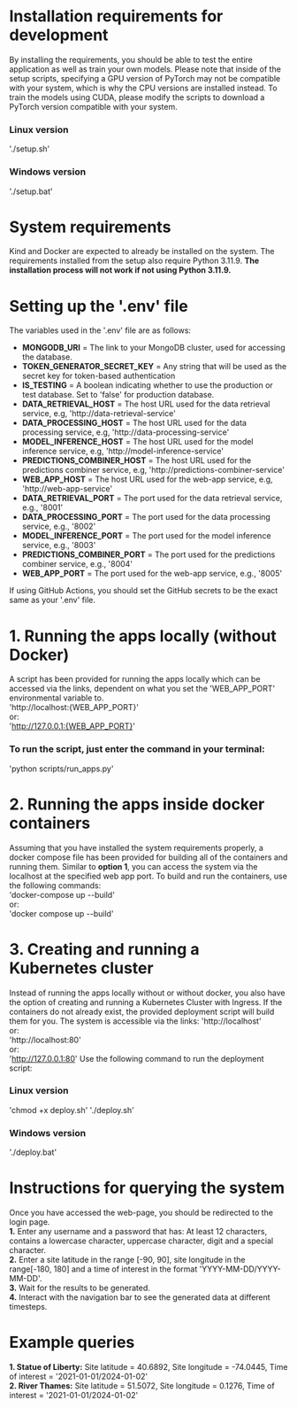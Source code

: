 # **Installation requirements for development** 
By installing the requirements, you should be able to test the entire application as well as train your own models. Please note that inside of the
setup scripts, specifying a GPU version of PyTorch may not be compatible with your system, which is why the CPU versions are installed instead. To train the 
models using CUDA, please modify the scripts to download a PyTorch version compatible with your system.

### Linux version
'./setup.sh'
### Windows version
'./setup.bat'

# **System requirements** 
Kind and Docker are expected to already be installed on the system. The requirements installed from the setup also require Python 3.11.9. **The installation
process will not work if not using Python 3.11.9.**

# **Setting up the '.env' file**
The variables used in the '.env' file are as follows:
- **MONGODB_URI** = The link to your MongoDB cluster, used for accessing the database.
- **TOKEN_GENERATOR_SECRET_KEY** = Any string that will be used as the secret key for token-based authentication
- **IS_TESTING** = A boolean indicating whether to use the production or test database. Set to 'false' for production database.
- **DATA_RETRIEVAL_HOST** = The host URL used for the data retrieval service, e.g, 'http://data-retrieval-service'
- **DATA_PROCESSING_HOST** = The host URL used for the data processing service, e.g, 'http://data-processing-service'
- **MODEL_INFERENCE_HOST** = The host URL used for the model inference service, e.g, 'http://model-inference-service'
- **PREDICTIONS_COMBINER_HOST** = The host URL used for the predictions combiner service, e.g, 'http://predictions-combiner-service'
- **WEB_APP_HOST** = The host URL used for the web-app service, e.g, 'http://web-app-service'
- **DATA_RETRIEVAL_PORT** = The port used for the data retrieval service, e.g., '8001'
- **DATA_PROCESSING_PORT** = The port used for the data processing service, e.g., '8002'
- **MODEL_INFERENCE_PORT** = The port used for the model inference service, e.g., '8003'
- **PREDICTIONS_COMBINER_PORT** = The port used for the predictions combiner service, e.g., '8004'
- **WEB_APP_PORT** = The port used for the web-app service, e.g., '8005'

If using GitHub Actions, you should set the GitHub secrets to be the exact same as your '.env' file.

# **1. Running the apps locally (without Docker)**
A script has been provided for running the apps locally which can be accessed via the links, dependent on what you set the 'WEB_APP_PORT' environmental variable to.  
'http://localhost:{WEB_APP_PORT}'  
or:  
'http://127.0.0.1:{WEB_APP_PORT}'  

### To run the script, just enter the command in your terminal:
'python scripts/run_apps.py'

# **2. Running the apps inside docker containers**
Assuming that you have installed the system requirements properly, a docker compose file has been provided for building all of the containers and running them.
Similar to **option 1**, you can access the system via the localhost at the specified web app port.
To build and run the containers, use the following commands:  
'docker-compose up --build'  
or:  
'docker compose up --build'  

# **3. Creating and running a Kubernetes cluster**
Instead of running the apps locally without or without docker, you also have the option of creating and running a Kubernetes Cluster with Ingress. 
If the containers do not already exist, the provided deployment script will build them for you. The system is accessible via the links:
'http://localhost'  
or:  
'http://localhost:80'    
or:  
'http://127.0.0.1:80' 
Use the following command to run the deployment script:

### Linux version
'chmod +x deploy.sh'
'./deploy.sh'

### Windows version
'./deploy.bat'

# **Instructions for querying the system**
Once you have accessed the web-page, you should be redirected to the login page.  
**1.** Enter any username and a password that has: At least 12 characters, contains a lowercase character, uppercase character, digit and a special character.  
**2.** Enter a site latitude in the range [-90, 90], site longitude in the range[-180, 180] and a time of interest in the format 'YYYY-MM-DD/YYYY-MM-DD'.  
**3.** Wait for the results to be generated.  
**4.** Interact with the navigation bar to see the generated data at different timesteps.  

# **Example queries**
**1. Statue of Liberty:** Site latitude = 40.6892, Site longitude = -74.0445, Time of interest = '2021-01-01/2024-01-02'  
**2. River Thames:** Site latitude = 51.5072, Site longitude = 0.1276, Time of interest = '2021-01-01/2024-01-02'  
